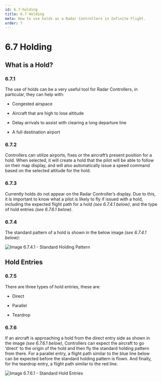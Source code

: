 ```yaml
---
id: 6.7-holding
title: 6.7 Holding
meta: How to use holds as a Radar Controllers in Infinite Flight.
order: 7
---
```


# 6.7 Holding



## What is a Hold?

### 6.7.1    

The use of holds can be a very useful tool for Radar Controllers, in particular, they can help with:

 

 -    Congested airspace

 -    Aircraft that are high to lose altitude

 -    Delay arrivals to assist with clearing a long departure line

 -    A full destination airport

 

### 6.7.2 

Controllers can utilize airports, fixes or the aircraft’s present position for a hold. When selected, it will create a hold that the pilot will be able to follow on their map display, and will also automatically issue a speed command based on the selected altitude for the hold.



### 6.7.3 

Currently holds do not appear on the Radar Controller’s display. Due to this, it is important to know what a pilot is likely to fly if issued with a hold, including the expected flight path for a hold *(see 6.7.4.1 below)*, and the type of hold entries *(see 6.7.6.1 below)*.

 

### 6.7.4

The standard pattern of a hold is shown in the below image *(see 6.7.4.1 below)*:



![Image 6.7.4.1 - Standard Holding Pattern](_images/manual/graphics/atc-standard-hold.png)

 

## Hold Entries

### 6.7.5  

There are three types of hold entries, these are:

 

 -    Direct

 -    Parallel

 -    Teardrop

 

### 6.7.6

If an aircraft is approaching a hold from the direct entry side as shown in the image *(see 6.7.6.1 below)*, Controllers can expect the aircraft to go ‘direct’ to the origin of the hold and then fly the standard holding pattern from there. For a parallel entry, a flight path similar to the blue line below can be expected before the standard holding pattern is flown. And finally, for the teardrop entry, a flight path similar to the red line.


![Image 6.7.6.1 - Standard Hold Entries](_images/manual/graphics/atc-standard-hold-entry.png)